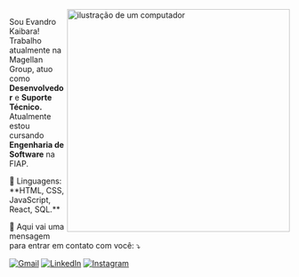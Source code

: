 <img src="https://raw.githubusercontent.com/MicaelliMedeiros/micaellimedeiros/master/image/computer-illustration.png" alt="ilustração de um computador" min-width="400px" max-width="400px" width="400px" align="right">

<p align="left"> 
  Sou Evandro Kaibara! Trabalho atualmente na Magellan Group, atuo como <strong>Desenvolvedor</strong> e <strong>Suporte Técnico.</strong><br>
  Atualmente estou cursando <strong>Engenharia de Software</strong> na FIAP.
</p>

<p align="left">
  🦄 Linguagens: **HTML, CSS, JavaScript, React, SQL.**
</p>

<p align="left">
  💌 Aqui vai uma mensagem para entrar em contato com você: ⤵️
</p>

<p align="left">
  <a href="yujievandro@gmail.com" title="Gmail">
  <img src="https://img.shields.io/badge/-Gmail-FF0000?style=flat-square&labelColor=FF0000&logo=gmail&logoColor=white&link=yujievandro@gmail.com" alt="Gmail"/></a>
  <a href="https://www.linkedin.com/in/evandro-yuji-kaibara-53247927a/" title="LinkedIn">
  <img src="https://img.shields.io/badge/-Linkedin-0e76a8?style=flat-square&logo=Linkedin&logoColor=white&link=https://www.linkedin.com/in/evandro-yuji-kaibara-53247927a/" alt="LinkedIn"/></a>
  <a href="https://www.instagram.com/chateante/" title="Instagram">
  <img src="https://img.shields.io/badge/-Instagram-DF0174?style=flat-square&labelColor=DF0174&logo=instagram&logoColor=white&link=https://www.instagram.com/chateante/" alt="Instagram"/></a>
</p>
